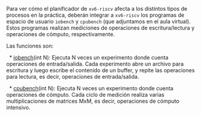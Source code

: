 
Para ver cómo el planificador de `xv6-riscv` afecta a los distintos tipos de procesos en la práctica, deberán integrar a `xv6-riscv` los programas de espacio de usuario `iobench` y `cpubench` (que adjuntamos en el aula virtual). Estos programas realizan mediciones de operaciones de escritura/lectura y operaciones de cómputo, respectivamente.

Las funciones son:

  * [iobench](iobench)(int N): Ejecuta N veces un experimento donde cuenta operaciones de entrada/salida. Cada experimento abre un archivo para escritura y luego escribe el contenido de un buffer, y repite las operaciones para lectura, es decir, operaciones de entrada/salida.

  * [cpubench](cpubench)(int N): Ejecuta N veces un experimento donde cuenta operaciones de cómputo. Cada ciclo de medición realiza varias multiplicaciones de matrices MxM, es decir, operaciones de cómputo intensivo.